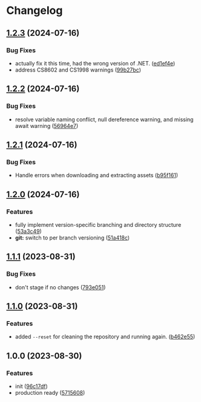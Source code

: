 # Changelog

## [1.2.3](https://github.com/beat-forge/MBSS/compare/v1.2.2...v1.2.3) (2024-07-16)


### Bug Fixes

* actually fix it this time, had the wrong version of .NET. ([ed1ef4e](https://github.com/beat-forge/MBSS/commit/ed1ef4e1a98c743437794b7a4c79ea421465a11a))
* address CS8602 and CS1998 warnings ([99b27bc](https://github.com/beat-forge/MBSS/commit/99b27bcf1133ddae21a0ff17e2342911290c5a58))

## [1.2.2](https://github.com/beat-forge/MBSS/compare/v1.2.1...v1.2.2) (2024-07-16)


### Bug Fixes

* resolve variable naming conflict, null dereference warning, and missing await warning ([56964e7](https://github.com/beat-forge/MBSS/commit/56964e72f55732c54508ac78188f852ca7a6a85e))

## [1.2.1](https://github.com/beat-forge/MBSS/compare/v1.2.0...v1.2.1) (2024-07-16)


### Bug Fixes

* Handle errors when downloading and extracting assets ([b95f161](https://github.com/beat-forge/MBSS/commit/b95f161cfbf10c9606484be12f958d70f210ef47))

## [1.2.0](https://github.com/beat-forge/MBSS/compare/v1.1.1...v1.2.0) (2024-07-16)


### Features

* fully implement version-specific branching and directory structure ([53a3c49](https://github.com/beat-forge/MBSS/commit/53a3c499d43ffeb03877b2e5b34572d9c8e722c8))
* **git:** switch to per branch versioning ([51a418c](https://github.com/beat-forge/MBSS/commit/51a418cce886190a268bfcbe3f2312307a3d7325))

## [1.1.1](https://github.com/beat-forge/MBSS/compare/v1.1.0...v1.1.1) (2023-08-31)


### Bug Fixes

* don't stage if no changes ([793e051](https://github.com/beat-forge/MBSS/commit/793e051e17a6ad24095417abf25ac5e1814253c0))

## [1.1.0](https://github.com/beat-forge/MBSS/compare/v1.0.0...v1.1.0) (2023-08-31)


### Features

* added `--reset` for cleaning the repository and running again. ([b462e55](https://github.com/beat-forge/MBSS/commit/b462e557c3fa0062a72adcf16a6def9c930d77c2))

## 1.0.0 (2023-08-30)


### Features

* init ([96c17df](https://github.com/beat-forge/MBSS/commit/96c17dfe22cc288883ae016e7a8b4e4ba49a846b))
* production ready ([5715608](https://github.com/beat-forge/MBSS/commit/5715608fc5694506514461bdcf6b4e3eda71d367))
